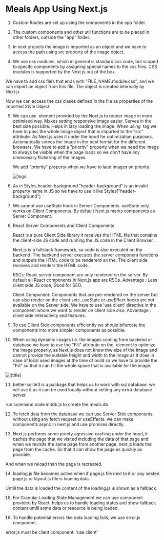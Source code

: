 # Meals App Using Next.js

1. Custom Routes are set up using the components in the app folder.

2. The custom components and other util functions are to be placed in other folders, outside the "app" folder.

3. In next projects the image is imported as an object and we have to access the path using src property of the image object.

4. We use css modules, which in general is standard css code, but scoped to specifc components by assigning special names to the css files. CSS modules is supported by the Next.js out of the box.

We have to add css files that ends with "FILE_NAME.module.css", and we can import an object from this file.
The object is created internally by Next.js

Now we can access the css clases defined in the file as properties of the imported Style Object

5. We can use <Image> element provided by the Next.js to render image in more optimised way.
   Makes setting responsive image easier. Serves in the best size possible.
   Helps in lazy loading the image.
   When using <Image> tag we have to pass the whole image object that is imported to the "src" attribute. As Next.js uses it under the hood for optimization purposes.
   Automatically serves the image in the best format for the different browsers.
   We have to add a "priority" property when we need the image to always be visible when the page loads so we don't have any unnecesary flickering of the images.

   We add "priority" property when we have to laod images on priority.

    <Image src={logoImg} alt="logo" priority />

6. As in Styles.header-background "header-background" is an invalid property name in JS so we have to use it like Styles["header-background"]

7. We cannot use useState hook in Server Components. useState only works on Client Components.
   By default Next.js marks components as Server Component.

8. React Server Components and Client Components

   React is a pure Client Side library it receives the HTML file that contains the client-side JS code and running the JS code in the Client Browser.

   Next.js is a fullstack framework, so code is also executed on the backend. The backend server executes the server component functions and outputs the HTML code to be rendererd on the. The client side receives and renders the HTML code.

   RSCs:
   React server component are only rendered on the server.
   By default all React components in Next.js app are RSCs.
   Advantage : Less client side JS code, Good for SEO.

   Client Component:
   Components that are pre-rendered on the server but can also render on the client side. useState or useEffect hooks are not available on the Server side.
   We have to use 'use client' directive in the component whom we want to render on client side also.
   Advantage : client side interactivity and features.

9. To use Client Side components efficiently we should bifurcate the components into more simpler components as possible.

10. When using dynamic images i.e. the images coming from backend or database we have to use the "Fill" attribute on the <Image> element to optimize the image properly, as Next.js does not know thw size of the image and cannot provide the suitable height and width to the image as it does in case of local used images at the time of build so we have to provide the "Fill" so that it can fill the whole space that is available for the image.

<Image src={image} alt={title} fill />

11. better-sqlite3 is a package that helps us to work with sql database. we will use it as it can be used locally without setting any extra database server.

run command node initdb.js to create the meals.db

12. To fetch data from the database we can use Server Side components, without using any fetch request or useEffects.
    we can make components async in next js and use promises directly.

13. Next.js performs some preety agressive caching under the hood, it caches the page that we visited including the data of that page and when we revisits the same page from another page, next.js loads the page from the cache. So that it can show the page as quickly as possible.

And when we reload than the page is recreated.

14. loading.js file becomes active when if page.js file next to it or any nested page.js or layout.js file is loading data.

Untill the data is loaded the content of the loading.js is shown as a fallback.

15. For Granular Loading State Management we can use <Suspense> component provided by React. <Suspense> helps us to handle loading states and show fallback content untill some data or resource is being loaded.

16. To handle potential errors like data loading fails, we use error.js component.

error.js must be client component. 'use client'
